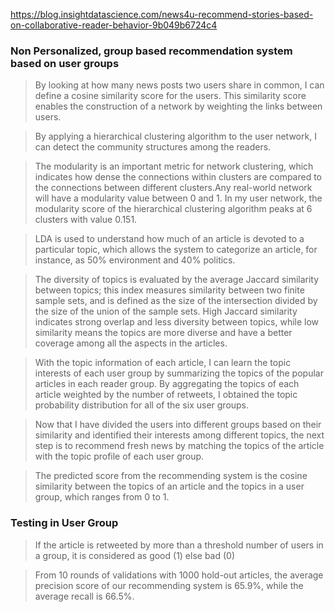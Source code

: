 

https://blog.insightdatascience.com/news4u-recommend-stories-based-on-collaborative-reader-behavior-9b049b6724c4

### Non Personalized, group based recommendation system based on user groups

> By looking at how many news posts two users share in common, I can define a cosine similarity score for the users. This similarity score enables the construction of a network by weighting the links between users. 

> By applying a hierarchical clustering algorithm to the user network, I can detect the community structures among the readers.

> The modularity is an important metric for network clustering, which indicates how dense the connections within clusters are compared to the connections between different clusters.Any real-world network will have a modularity value between 0 and 1. In my user network, the modularity score of the hierarchical clustering algorithm peaks at 6 clusters with value 0.151.

>  LDA  is used to understand how much of an article is devoted to a particular topic, which allows the system to categorize an article, for instance, as 50% environment and 40% politics.

>  The diversity of topics is evaluated by the average Jaccard similarity between topics; this index measures similarity between two finite sample sets, and is defined as the size of the intersection divided by the size of the union of the sample sets. High Jaccard similarity indicates strong overlap and less diversity between topics, while low similarity means the topics are more diverse and have a better coverage among all the aspects in the articles.

> With the topic information of each article, I can learn the topic interests of each user group by summarizing the topics of the popular articles in each reader group. By aggregating the topics of each article weighted by the number of retweets, I obtained the topic probability distribution for all of the six user groups. 

> Now that I have divided the users into different groups based on their similarity and identified their interests among different topics, the next step is to recommend fresh news by matching the topics of the article with the topic profile of each user group.

>  The predicted score from the recommending system is the cosine similarity between the topics of an article and the topics in a user group, which ranges from 0 to 1.

### Testing in User Group
> If the article is retweeted by more than a threshold number of users in a group, it is considered as good (1) else bad (0) 

>  From 10 rounds of validations with 1000 hold-out articles, the average precision score of our recommending system is 65.9%, while the average recall is 66.5%.





